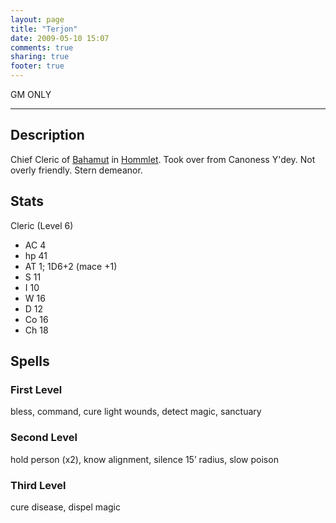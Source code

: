 ```yaml
---
layout: page
title: "Terjon"
date: 2009-05-10 15:07
comments: true
sharing: true
footer: true
---
```

GM ONLY

***

## Description

Chief Cleric of [Bahamut](/deities/Bahamut.html) in [Hommlet](/places/hommlet.html). Took over from Canoness Y'dey. Not overly friendly. Stern demeanor.

## Stats
Cleric (Level 6)

* AC 4
* hp 41
* AT 1; 1D6+2 (mace +1)
* S 11
* I 10
* W 16
* D 12
* Co 16
* Ch 18

## Spells
### First Level
bless, command, cure light wounds, detect magic, sanctuary

### Second Level
hold person (x2), know alignment, silence 15’ radius, slow poison

### Third Level
cure disease, dispel magic